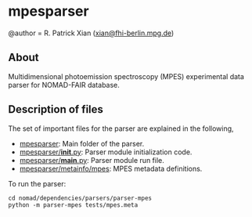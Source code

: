 # mpesparser
@author = R. Patrick Xian (xian@fhi-berlin.mpg.de)

## About

Multidimensional photoemission spectroscopy (MPES) experimental data parser for NOMAD-FAIR database.

## Description of files
The set of important files for the parser are explained in the following,
- [mpesparser](mpesparser): Main folder of the parser.
- [mpesparser/__init__.py](mpesparser/__init__.py): Parser module initialization code.
- [mpesparser/__main__.py](mpesparser/__main__.py): Parser module run file.
- [mpesparser/metainfo/mpes](mpesparser/metainfo/mpes.py): MPES metadata definitions.

To run the parser:
```
cd nomad/dependencies/parsers/parser-mpes
python -m parser-mpes tests/mpes.meta
```
